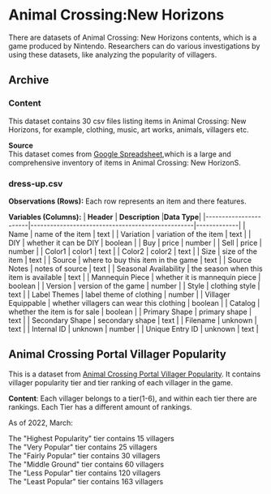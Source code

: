 # Animal Crossing:New Horizons
There are datasets of Animal Crossing: New Horizons contents, which is a game produced by Nintendo.
Researchers can do various investigations by using these datasets, like analyzing the popularity of villagers.



## Archive

### Content
This dataset contains 30 csv files listing items in Animal Crossing: New Horizons, for example, clothing, music, art works, animals, villagers etc.

**Source**  
This dataset comes from [Google Spreadsheet](https://docs.google.com/spreadsheets/d/13d_LAJPlxMa_DubPTuirkIV4DERBMXbrWQsmSh8ReK4/edit#gid=400375391),which is a large and comprehensive inventory of items in Animal Crossing: New HorizonS.

### dress-up.csv
**Observations (Rows):** Each row represents an item and there features.  

**Variables (Columns):**
| **Header**            | **Description**                                  |**Data Type**|
|-----------------------|--------------------------------------------------|-------------|
| Name                  | name of the item                                 | text        |
| Variation             | variation of the item                            | text        |
| DIY                   | whether it can be DIY                            | boolean     |
| Buy                   | price                                            | number      |
| Sell                  | price                                            | number      |
| Color1                | color1                                           | text        |
| Color2                | color2                                           | text        |
| Size                  | size of the item                                 | text        |
| Source                | where to buy this item in the game               | text        |
| Source Notes          | notes of source                                  | text        |
| Seasonal Availability | the season when this item is available           | text        |
| Mannequin Piece       | whether it is mannequin piece                    | boolean     |
| Version               | version of the game                              | number      |
| Style                 | clothing style                                   | text        |
| Label Themes          | label theme of clothing                          | number      |
| Villager Equippable   | whether villagers can wear this clothing         | boolean     |
| Catalog               | whether the item is for sale                     | boolean     |
| Primary Shape         | primary shape                                    | text        |
| Secondary Shape       | secondary shape                                  | text        |
| Filename              | unknown                                          | text        |
| Internal ID           | unknown                                          | number      |
| Unique Entry ID       | unknown                                          | text        |

## Animal Crossing Portal Villager Popularity

This is a dataset from [Animal Crossing Portal Villager Popularity](https://www.kaggle.com/datasets/ampiiere/acnh-villager-popularity). It contains villager popularity tier and tier ranking of each villager in the game.

**Content**: Each villager belongs to a tier(1-6), and within each tier there are rankings. Each Tier has a different amount of rankings.  

As of 2022, March:  

The "Highest Popularity" tier contains 15 villagers  
The "Very Popular" tier contains 25 villagers  
The "Fairly Popular" tier contains 30 villagers  
The "Middle Ground" tier contains 60 villagers  
The "Less Popular" tier contains 120 villagers  
The "Least Popular" tier contains 163 villagers  



